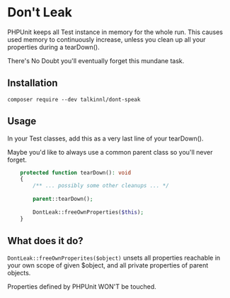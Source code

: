 # Don't Leak

PHPUnit keeps all Test instance in memory for the whole run.
This causes used memory to continuously increase, unless you clean up all your properties during a tearDown().

There's No Doubt you'll eventually forget this mundane task.

## Installation

```shell
composer require --dev talkinnl/dont-speak
```

## Usage

In your Test classes, add this as a very last line of your tearDown().

Maybe you'd like to always use a common parent class so you'll never forget.
```php
    protected function tearDown(): void
    {
        /** ... possibly some other cleanups ... */
        
        parent::tearDown();
        
        DontLeak::freeOwnProperties($this);
    }
```

## What does it do?

`DontLeak::freeOwnProperites($object)` unsets all properties reachable in your own scope of given $object, and all private properties of parent objects. 

Properties defined by PHPUnit WON'T be touched. 